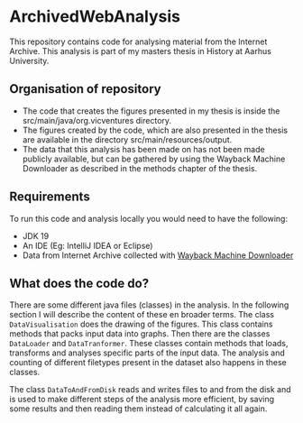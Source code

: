 # ArchivedWebAnalysis

This repository contains code for analysing material from the Internet Archive.
This analysis is part of my masters thesis in History at Aarhus University.

## Organisation of repository
* The code that creates the figures presented in my thesis is inside the src/main/java/org.vicventures directory.
* The figures created by the code, which are also presented in the thesis are available in the directory src/main/resources/output.
* The data that this analysis has been made on has not been made publicly available, but can be gathered by using the Wayback Machine Downloader as described in the methods chapter of the thesis.

## Requirements
To run this code and analysis locally you would need to have the following:
* JDK 19
* An IDE (Eg: IntelliJ IDEA or Eclipse)
* Data from Internet Archive collected with [Wayback Machine Downloader](https://github.com/hartator/wayback-machine-downloader)

## What does the code do?
There are some different java files (classes) in the analysis. In the following section I will describe the content of these en broader terms.
The class ```DataVisualisation``` does the drawing of the figures. This class contains methods that packs input data into graphs.
Then there are the classes ```DataLoader``` and ```DataTranformer```.
These classes contain methods that loads, transforms and analyses specific parts of the input data.
The analysis and counting of different filetypes present in the dataset also happens in these classes.

The class ```DataToAndFromDisk``` reads and writes files to and from the disk and is used to make different steps of the analysis more efficient, by saving some results and then reading them instead of calculating it all again.
